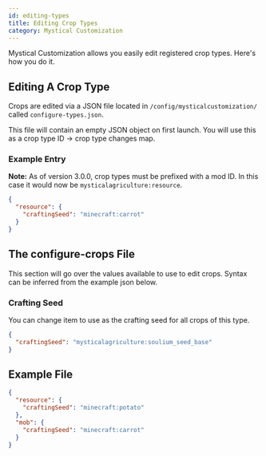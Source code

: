 ```yaml
---
id: editing-types
title: Editing Crop Types
category: Mystical Customization
---
```


Mystical Customization allows you easily edit registered crop types. Here's how you do it.

## Editing A Crop Type
Crops are edited via a JSON file located in `/config/mysticalcustomization/` called `configure-types.json`.

This file will contain an empty JSON object on first launch. You will use this as a crop type ID -> crop type changes map.

### Example Entry
**Note:** As of version 3.0.0, crop types must be prefixed with a mod ID. In this case it would now be `mysticalagriculture:resource`.

```json
{
  "resource": {
    "craftingSeed": "minecraft:carrot"
  }
}
```

## The configure-crops File
This section will go over the values available to use to edit crops. Syntax can be inferred from the example json below.

### Crafting Seed
You can change item to use as the crafting seed for all crops of this type.
```json
{
  "craftingSeed": "mysticalagriculture:soulium_seed_base"
}
```

## Example File
```json
{
  "resource": {
    "craftingSeed": "minecraft:potato"
  },
  "mob": {
    "craftingSeed": "minecraft:carrot"
  }
}
```
